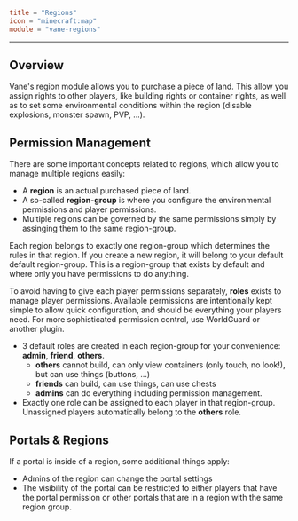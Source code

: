 ```toml
title = "Regions"
icon = "minecraft:map"
module = "vane-regions"
```
---
## Overview

Vane's region module allows you to purchase a piece of land.
This allow you assign rights to other players, like building rights or container rights,
as well as to set some environmental conditions within the region (disable explosions, monster spawn, PVP, ...).

## Permission Management

There are some important concepts related to regions, which allow you to manage multiple regions easily:

- A **region** is an actual purchased piece of land.
- A so-called **region-group** is where you configure the environmental permissions and player permissions.
- Multiple regions can be governed by the same permissions simply by assinging them to the same region-group.

Each region belongs to exactly one region-group which determines the rules in that region.
If you create a new region, it will belong to your default default region-group. This is a region-group that exists
by default and where only you have permissions to do anything.

To avoid having to give each player permissions separately, **roles** exists to manage player permissions.
Available permissions are intentionally kept simple to allow quick configuration, and should be everything
your players need. For more sophisticated permission control, use WorldGuard or another plugin.

- 3 default roles are created in each region-group for your convenience: **admin**, **friend**, **others**.
	- **others** cannot build, can only view containers (only touch, no look!), but can use things (buttons, ...)
	- **friends** can build, can use things, can use chests
	- **admins** can do everything including permission management.
- Exactly one role can be assigned to each player in that region-group. Unassigned players automatically belong to the **others** role.

## Portals & Regions

If a portal is inside of a region, some additional things apply:

- Admins of the region can change the portal settings
- The visibility of the portal can be restricted to either players that have the portal permission or other portals that are in a region with the same region group.
